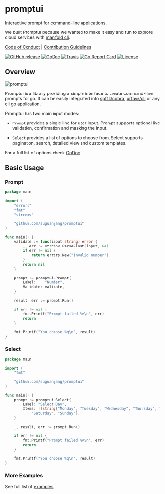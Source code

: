 # promptui

Interactive prompt for command-line applications.

We built Promptui because we wanted to make it easy and fun to explore cloud services with [manifold cli](https://github.com/manifoldco/manifold-cli).

[Code of Conduct](./CODE_OF_CONDUCT.md) |
[Contribution Guidelines](./.github/CONTRIBUTING.md)

[![GitHub release](https://img.shields.io/github/tag/manifoldco/promptui.svg?label=latest)](https://github.com/suguanyang/promptui/releases)
[![GoDoc](https://img.shields.io/badge/godoc-reference-blue.svg)](https://godoc.org/github.com/suguanyang/promptui)
[![Travis](https://img.shields.io/travis/manifoldco/promptui/master.svg)](https://travis-ci.org/manifoldco/promptui)
[![Go Report Card](https://goreportcard.com/badge/github.com/suguanyang/promptui)](https://goreportcard.com/report/github.com/suguanyang/promptui)
[![License](https://img.shields.io/badge/license-BSD-blue.svg)](./LICENSE.md)

## Overview

![promptui](https://media.giphy.com/media/xUNda0Ngb5qsogLsBi/giphy.gif)

Promptui is a library providing a simple interface to create command-line
prompts for go. It can be easily integrated into
[spf13/cobra](https://github.com/spf13/cobra),
[urfave/cli](https://github.com/urfave/cli) or any cli go application.

Promptui has two main input modes:

- `Prompt` provides a single line for user input. Prompt supports
  optional live validation, confirmation and masking the input.

- `Select` provides a list of options to choose from. Select supports
  pagination, search, detailed view and custom templates.

For a full list of options check [GoDoc](https://godoc.org/github.com/suguanyang/promptui).

## Basic Usage

### Prompt

```go
package main

import (
	"errors"
	"fmt"
	"strconv"

	"github.com/suguanyang/promptui"
)

func main() {
	validate := func(input string) error {
		_, err := strconv.ParseFloat(input, 64)
		if err != nil {
			return errors.New("Invalid number")
		}
		return nil
	}

	prompt := promptui.Prompt{
		Label:    "Number",
		Validate: validate,
	}

	result, err := prompt.Run()

	if err != nil {
		fmt.Printf("Prompt failed %v\n", err)
		return
	}

	fmt.Printf("You choose %q\n", result)
}
```

### Select

```go
package main

import (
	"fmt"

	"github.com/suguanyang/promptui"
)

func main() {
	prompt := promptui.Select{
		Label: "Select Day",
		Items: []string{"Monday", "Tuesday", "Wednesday", "Thursday", "Friday",
			"Saturday", "Sunday"},
	}

	_, result, err := prompt.Run()

	if err != nil {
		fmt.Printf("Prompt failed %v\n", err)
		return
	}

	fmt.Printf("You choose %q\n", result)
}
```

### More Examples

See full list of [examples](https://github.com/suguanyang/promptui/tree/master/_examples)
